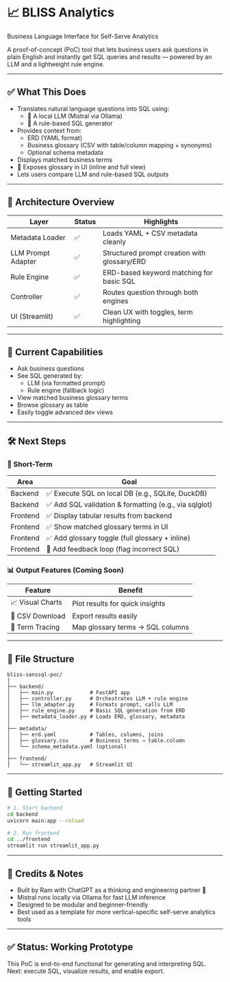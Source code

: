 # 📈 BLISS Analytics
Business Language Interface for Self-Serve Analytics

A proof-of-concept (PoC) tool that lets business users ask questions in plain English and instantly get SQL queries and results — powered by an LLM and a lightweight rule engine.

---

## ✅ What This Does

- Translates natural language questions into SQL using:
  - 🤖 A local LLM (Mistral via Ollama)
  - 🧠 A rule-based SQL generator
- Provides context from:
  - ERD (YAML format)
  - Business glossary (CSV with table/column mapping + synonyms)
  - Optional schema metadata
- Displays matched business terms
- 📘 Exposes glossary in UI (inline and full view)
- Lets users compare LLM and rule-based SQL outputs

---

## 🧱 Architecture Overview

| Layer              | Status | Highlights |
|-------------------|--------|------------|
| Metadata Loader   | ✅     | Loads YAML + CSV metadata cleanly |
| LLM Prompt Adapter| ✅     | Structured prompt creation with glossary/ERD |
| Rule Engine       | ✅     | ERD-based keyword matching for basic SQL |
| Controller        | ✅     | Routes question through both engines |
| UI (Streamlit)    | ✅     | Clean UX with toggles, term highlighting |

---

## 🧩 Current Capabilities

- Ask business questions
- See SQL generated by:
  - LLM (via formatted prompt)
  - Rule engine (fallback logic)
- View matched business glossary terms
- Browse glossary as table
- Easily toggle advanced dev views

---

## 🛠️ Next Steps

### 🎯 Short-Term

| Area     | Goal |
|----------|------|
| Backend  | ✅ Execute SQL on local DB (e.g., SQLite, DuckDB) |
| Backend  | ✅ Add SQL validation & formatting (e.g., via sqlglot) |
| Frontend | ✅ Display tabular results from backend |
| Frontend | ✅ Show matched glossary terms in UI |
| Frontend | ✅ Add glossary toggle (full glossary + inline) |
| Frontend | 🔲 Add feedback loop (flag incorrect SQL) |

### 📊 Output Features (Coming Soon)

| Feature         | Benefit |
|----------------|---------|
| 📈 Visual Charts | Plot results for quick insights |
| 📁 CSV Download | Export results easily |
| 🧠 Term Tracing | Map glossary terms → SQL columns |

---

## 📁 File Structure

```
bliss-sanssql-poc/
│
├── backend/
│   ├── main.py            # FastAPI app
│   ├── controller.py      # Orchestrates LLM + rule engine
│   ├── llm_adapter.py     # Formats prompt, calls LLM
│   ├── rule_engine.py     # Basic SQL generation from ERD
│   ├── metadata_loader.py # Loads ERD, glossary, metadata
│
├── metadata/
│   ├── erd.yaml           # Tables, columns, joins
│   ├── glossary.csv       # Business terms → table.column
│   └── schema_metadata.yaml (optional)
│
├── frontend/
│   └── streamlit_app.py   # Streamlit UI
```

---

## 🚀 Getting Started

```bash
# 1. Start backend
cd backend
uvicorn main:app --reload

# 2. Run frontend
cd ../frontend
streamlit run streamlit_app.py
```

---

## 🙌 Credits & Notes

- Built by Ram with ChatGPT as a thinking and engineering partner 💬
- Mistral runs locally via Ollama for fast LLM inference
- Designed to be modular and beginner-friendly
- Best used as a template for more vertical-specific self-serve analytics tools

---

## ✅ Status: Working Prototype

This PoC is end-to-end functional for generating and interpreting SQL.
Next: execute SQL, visualize results, and enable export.


